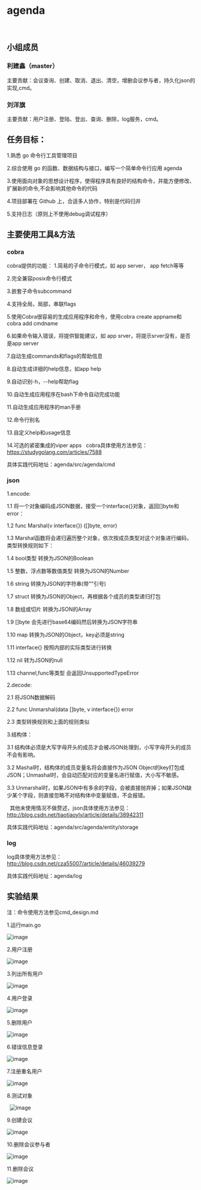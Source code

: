 # agenda
 
## 小组成员
### 利建鑫（master）
主要贡献：会议查询、创建、取消、退出、清空，增删会议参与者，持久化json的实现,cmd。
### 刘洋旗
主要贡献：用户注册、登陆、登出、查询、删除，log服务，cmd。
 
## 任务目标：
1.熟悉 go 命令行工具管理项目

2.综合使用 go 的函数、数据结构与接口，编写一个简单命令行应用 agenda

3.使用面向对象的思想设计程序，使得程序具有良好的结构命令，并能方便修改、扩展新的命令,不会影响其他命令的代码

4.项目部署在 Github 上，合适多人协作，特别是代码归并

5.支持日志（原则上不使用debug调试程序）
 
## 主要使用工具&方法
### cobra
cobra提供的功能：
1.简易的子命令行模式，如 app server， app fetch等等

2.完全兼容posix命令行模式

3.嵌套子命令subcommand

4.支持全局，局部，串联flags

5.使用Cobra很容易的生成应用程序和命令，使用cobra create appname和cobra add cmdname

6.如果命令输入错误，将提供智能建议，如 app srver，将提示srver没有，是否是app server

7.自动生成commands和flags的帮助信息

8.自动生成详细的help信息，如app help

9.自动识别-h，--help帮助flag

10.自动生成应用程序在bash下命令自动完成功能

11.自动生成应用程序的man手册

12.命令行别名

13.自定义help和usage信息

14.可选的紧密集成的viper apps
 
cobra具体使用方法参见：https://studygolang.com/articles/7588

具体实践代码地址：agenda/src/agenda/cmd
 
### json
1.encode:

1.1 将一个对象编码成JSON数据，接受一个interface{}对象，返回[]byte和error：

1.2 func Marshal(v interface{}) ([]byte, error)

1.3 Marshal函数将会递归遍历整个对象，依次按成员类型对这个对象进行编码，类型转换规则如下：

1.4 bool类型 转换为JSON的Boolean

1.5 整数，浮点数等数值类型 转换为JSON的Number

1.6 string 转换为JSON的字符串(带""引号)

1.7 struct 转换为JSON的Object，再根据各个成员的类型递归打包

1.8 数组或切片 转换为JSON的Array

1.9 []byte 会先进行base64编码然后转换为JSON字符串

1.10 map 转换为JSON的Object，key必须是string

1.11 interface{} 按照内部的实际类型进行转换

1.12 nil 转为JSON的null

1.13 channel,func等类型 会返回UnsupportedTypeError

2.decode:

2.1 将JSON数据解码

2.2 func Unmarshal(data []byte, v interface{}) error

2.3 类型转换规则和上面的规则类似

3.结构体：

3.1 结构体必须是大写字母开头的成员才会被JSON处理到，小写字母开头的成员不会有影响。

3.2 Mashal时，结构体的成员变量名将会直接作为JSON Object的key打包成JSON；Unmashal时，会自动匹配对应的变量名进行赋值，大小写不敏感。

3.3 Unmarshal时，如果JSON中有多余的字段，会被直接抛弃掉；如果JSON缺少某个字段，则直接忽略不对结构体中变量赋值，不会报错。

 
其他未使用情况不做赘述，json具体使用方法参见：http://blog.csdn.net/tiaotiaoyly/article/details/38942311

具体实践代码地址：agenda/src/agenda/entity/storage

### log
log具体使用方法参见：http://blog.csdn.net/cza55007/article/details/46039279

具体实践代码地址：agenda/log
 
## 实验结果
注：命令使用方法参见cmd_design.md

1.运行main.go

![image](https://github.com/ishoping/agenda/blob/master/image/res_1.png)

2.用户注册

![image](https://github.com/ishoping/agenda/blob/master/image/res_2.png)

3.列出所有用户

![image](https://github.com/ishoping/agenda/blob/master/image/res_3.png)

4.用户登录

![image](https://github.com/ishoping/agenda/blob/master/image/res_4.png)

5.删除用户

![image](https://github.com/ishoping/agenda/blob/master/image/res_5.png)

6.错误信息登录

![image](https://github.com/ishoping/agenda/blob/master/image/res_6.png)

7.注册重名用户

![image](https://github.com/ishoping/agenda/blob/master/image/res_7.png)


8.测试对象

 
![image](https://github.com/ishoping/agenda/blob/master/image/res_8.png)

9.创建会议

![image](https://github.com/ishoping/agenda/blob/master/image/res_9.png)

10.删除会议参与者

![image](https://github.com/ishoping/agenda/blob/master/image/res_11.png)

11.删除会议

![image](https://github.com/ishoping/agenda/blob/master/image/res_12.png)

